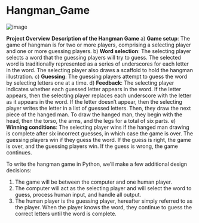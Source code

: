 # Hangman_Game
![image](https://github.com/mshoeb7/Hangman_Game/assets/107172641/32dabb82-29dc-428c-83cf-efb852f2d6eb)


**Project Overview**
**Description of the Hangman Game**
a) **Game setup**: The game of hangman is for two or more players, comprising a selecting player and one or more guessing players.
b) **Word selection**: The selecting player selects a word that the guessing players will try to guess.
              The selected word is traditionally represented as a series of underscores for each letter in the word.
              The selecting player also draws a scaffold to hold the hangman illustration.
c) **Guessing**: The guessing players attempt to guess the word by selecting letters one at a time.
d) **Feedback**: The selecting player indicates whether each guessed letter appears in the word.
            If the letter appears, then the selecting player replaces each underscore with the letter as it appears in the word.
             If the letter doesn’t appear, then the selecting player writes the letter in a list of guessed letters. Then, they draw the next piece of the hanged man. To draw the hanged man, they begin with the head, then the torso, the arms, and the legs for a total of six parts.
e) **Winning conditions**: The selecting player wins if the hanged man drawing is complete after six incorrect guesses, in which case the game is over. The guessing players win if they guess the word.
           If the guess is right, the game is over, and the guessing players win.
           If the guess is wrong, the game continues.
           
To write the hangman game in Python, we’ll make a few additional design decisions:
1) The game will be between the computer and one human player.
2) The computer will act as the selecting player and will select the word to guess, process human input, and handle all output.
3) The human player is the guessing player, hereafter simply referred to as the player. When the player knows the word, they continue to guess the correct letters until the word is complete.
